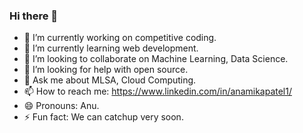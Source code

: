 ### Hi there 👋
- 🔭 I’m currently working on competitive coding.
- 🌱 I’m currently learning web development.
- 👯 I’m looking to collaborate on Machine Learning, Data Science.
- 🤔 I’m looking for help with open source.
- 💬 Ask me about MLSA, Cloud Computing.
- 📫 How to reach me: https://www.linkedin.com/in/anamikapatel1/
- 😄 Pronouns: Anu.
- ⚡ Fun fact: We can catchup very soon.
